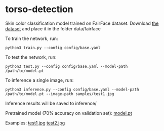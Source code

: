 # torso-detection

Skin color classification model trained on FairFace dataset.
Download [the dataset](https://drive.google.com/file/d/1RHxcydq9lI16lu4JFAkOYadvz2oNGj5x/view?usp=sharing) and place it in the folder data/fairface

To train the network, run:

    python3 train.py --config config/base.yaml
    
To test the network, run:

    python3 test.py --config config/base.yaml --model-path /path/to/model.pt
    
To inference a single image, run:

    python3 inference.py --config config/base.yaml --model-path /path/to/model.pt --image-path samples/test1.jpg
    
Inference results will be saved to inference/

Pretrained model (70% accuracy on validation set): [model.pt](https://drive.google.com/file/d/1eJbJg2uya6aq1whU7VZyYSRRQAj-w015/view?usp=sharing)

Examples:
[test1.jpg](inference/inference_test1.jpg)
[test2.jpg](inference/inference_test2.jpg)